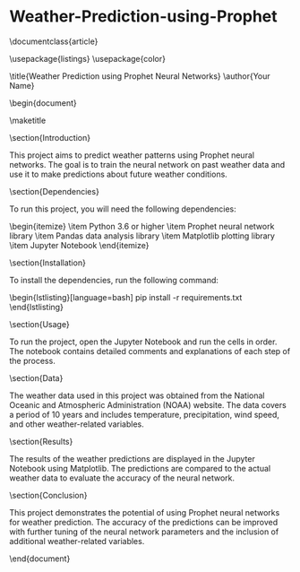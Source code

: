 # Weather-Prediction-using-Prophet
\documentclass{article}

\usepackage{listings}
\usepackage{color}

\title{Weather Prediction using Prophet Neural Networks}
\author{Your Name}

\begin{document}

\maketitle

\section{Introduction}

This project aims to predict weather patterns using Prophet neural networks. The goal is to train the neural network on past weather data and use it to make predictions about future weather conditions.

\section{Dependencies}

To run this project, you will need the following dependencies:

\begin{itemize}
  \item Python 3.6 or higher
  \item Prophet neural network library
  \item Pandas data analysis library
  \item Matplotlib plotting library
  \item Jupyter Notebook
\end{itemize}

\section{Installation}

To install the dependencies, run the following command:

\begin{lstlisting}[language=bash]
pip install -r requirements.txt
\end{lstlisting}

\section{Usage}

To run the project, open the Jupyter Notebook and run the cells in order. The notebook contains detailed comments and explanations of each step of the process.

\section{Data}

The weather data used in this project was obtained from the National Oceanic and Atmospheric Administration (NOAA) website. The data covers a period of 10 years and includes temperature, precipitation, wind speed, and other weather-related variables.

\section{Results}

The results of the weather predictions are displayed in the Jupyter Notebook using Matplotlib. The predictions are compared to the actual weather data to evaluate the accuracy of the neural network.

\section{Conclusion}

This project demonstrates the potential of using Prophet neural networks for weather prediction. The accuracy of the predictions can be improved with further tuning of the neural network parameters and the inclusion of additional weather-related variables.

\end{document}
